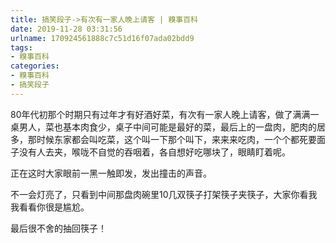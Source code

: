 ```yaml
---
title: 搞笑段子->有次有一家人晚上请客 | 糗事百科
date: 2019-11-28 03:31:56
urlname: 170924561888c7c51d16f07ada02bdd9
tags: 
- 糗事百科
categories:
- 糗事百科
- 搞笑段子
---
```

80年代初那个时期只有过年才有好酒好菜，有次有一家人晚上请客，做了满满一桌男人，菜也基本肉食少，桌子中间可能是最好的菜，最后上的一盘肉，肥肉的居多，那时候东家都会叫吃菜，这个叫一下那个叫下，来来来吃肉，一个个都死要面子没有人去夹，喉咙不自觉的吞咽着，各自想好吃哪块了，眼睛盯着呢。

正在这时大家眼前一黑一触即发，发出撞击的声音。

不一会灯亮了，只看到中间那盘肉碗里10几双筷子打架筷子夹筷子，大家你看我我看看你很是尴尬。

最后很不舍的抽回筷子！


